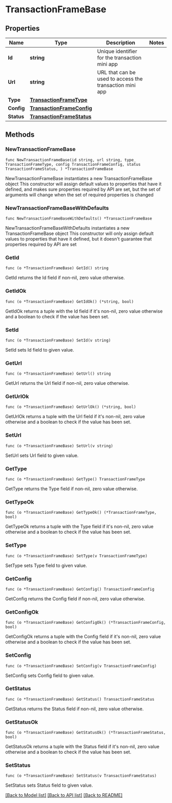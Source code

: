 # TransactionFrameBase

## Properties

Name | Type | Description | Notes
------------ | ------------- | ------------- | -------------
**Id** | **string** | Unique identifier for the transaction mini app | 
**Url** | **string** | URL that can be used to access the transaction mini app | 
**Type** | [**TransactionFrameType**](TransactionFrameType.md) |  | 
**Config** | [**TransactionFrameConfig**](TransactionFrameConfig.md) |  | 
**Status** | [**TransactionFrameStatus**](TransactionFrameStatus.md) |  | 

## Methods

### NewTransactionFrameBase

`func NewTransactionFrameBase(id string, url string, type_ TransactionFrameType, config TransactionFrameConfig, status TransactionFrameStatus, ) *TransactionFrameBase`

NewTransactionFrameBase instantiates a new TransactionFrameBase object
This constructor will assign default values to properties that have it defined,
and makes sure properties required by API are set, but the set of arguments
will change when the set of required properties is changed

### NewTransactionFrameBaseWithDefaults

`func NewTransactionFrameBaseWithDefaults() *TransactionFrameBase`

NewTransactionFrameBaseWithDefaults instantiates a new TransactionFrameBase object
This constructor will only assign default values to properties that have it defined,
but it doesn't guarantee that properties required by API are set

### GetId

`func (o *TransactionFrameBase) GetId() string`

GetId returns the Id field if non-nil, zero value otherwise.

### GetIdOk

`func (o *TransactionFrameBase) GetIdOk() (*string, bool)`

GetIdOk returns a tuple with the Id field if it's non-nil, zero value otherwise
and a boolean to check if the value has been set.

### SetId

`func (o *TransactionFrameBase) SetId(v string)`

SetId sets Id field to given value.


### GetUrl

`func (o *TransactionFrameBase) GetUrl() string`

GetUrl returns the Url field if non-nil, zero value otherwise.

### GetUrlOk

`func (o *TransactionFrameBase) GetUrlOk() (*string, bool)`

GetUrlOk returns a tuple with the Url field if it's non-nil, zero value otherwise
and a boolean to check if the value has been set.

### SetUrl

`func (o *TransactionFrameBase) SetUrl(v string)`

SetUrl sets Url field to given value.


### GetType

`func (o *TransactionFrameBase) GetType() TransactionFrameType`

GetType returns the Type field if non-nil, zero value otherwise.

### GetTypeOk

`func (o *TransactionFrameBase) GetTypeOk() (*TransactionFrameType, bool)`

GetTypeOk returns a tuple with the Type field if it's non-nil, zero value otherwise
and a boolean to check if the value has been set.

### SetType

`func (o *TransactionFrameBase) SetType(v TransactionFrameType)`

SetType sets Type field to given value.


### GetConfig

`func (o *TransactionFrameBase) GetConfig() TransactionFrameConfig`

GetConfig returns the Config field if non-nil, zero value otherwise.

### GetConfigOk

`func (o *TransactionFrameBase) GetConfigOk() (*TransactionFrameConfig, bool)`

GetConfigOk returns a tuple with the Config field if it's non-nil, zero value otherwise
and a boolean to check if the value has been set.

### SetConfig

`func (o *TransactionFrameBase) SetConfig(v TransactionFrameConfig)`

SetConfig sets Config field to given value.


### GetStatus

`func (o *TransactionFrameBase) GetStatus() TransactionFrameStatus`

GetStatus returns the Status field if non-nil, zero value otherwise.

### GetStatusOk

`func (o *TransactionFrameBase) GetStatusOk() (*TransactionFrameStatus, bool)`

GetStatusOk returns a tuple with the Status field if it's non-nil, zero value otherwise
and a boolean to check if the value has been set.

### SetStatus

`func (o *TransactionFrameBase) SetStatus(v TransactionFrameStatus)`

SetStatus sets Status field to given value.



[[Back to Model list]](../README.md#documentation-for-models) [[Back to API list]](../README.md#documentation-for-api-endpoints) [[Back to README]](../README.md)


